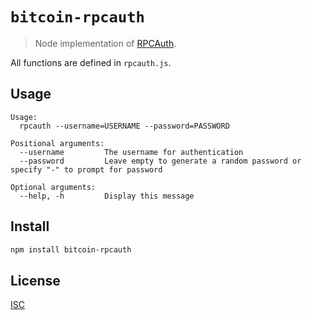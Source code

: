 # `bitcoin-rpcauth`

> Node implementation of [RPCAuth](https://github.com/bitcoin/bitcoin/tree/master/share/rpcauth).

All functions are defined in `rpcauth.js`.

## Usage

```
Usage:
  rpcauth --username=USERNAME --password=PASSWORD 

Positional arguments:
  --username         The username for authentication
  --password         Leave empty to generate a random password or specify "-" to prompt for password

Optional arguments:
  --help, -h         Display this message
```

## Install

```sh
npm install bitcoin-rpcauth
```

## License

[ISC](LICENSE)

